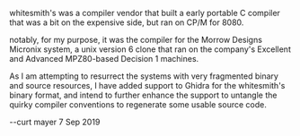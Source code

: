whitesmith's was a compiler vendor that built a early portable C compiler
that was a bit on the expensive side, but ran on CP/M for 8080.

notably, for my purpose, it was the compiler for the Morrow Designs
Micronix system, a unix version 6 clone that ran on the company's
Excellent and Advanced MPZ80-based Decision 1 machines.

As I am attempting to resurrect the systems with very fragmented
binary and source resources, I have added support to Ghidra for
the whitesmith's binary format, and intend to further enhance the
support to untangle the quirky compiler conventions to regenerate
some usable source code.

--curt mayer
7 Sep 2019

